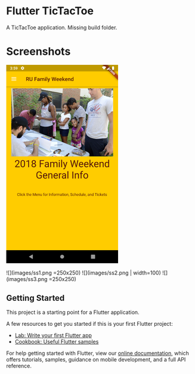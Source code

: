 # Flutter TicTacToe

A TicTacToe application. Missing build folder.

# Screenshots
<img src="images/ss1.png" width="300">

![](images/ss1.png =250x250)  ![](images/ss2.png | width=100)  ![](images/ss3.png =250x250)


## Getting Started

This project is a starting point for a Flutter application.

A few resources to get you started if this is your first Flutter project:

- [Lab: Write your first Flutter app](https://flutter.dev/docs/get-started/codelab)
- [Cookbook: Useful Flutter samples](https://flutter.dev/docs/cookbook)

For help getting started with Flutter, view our
[online documentation](https://flutter.dev/docs), which offers tutorials,
samples, guidance on mobile development, and a full API reference.

